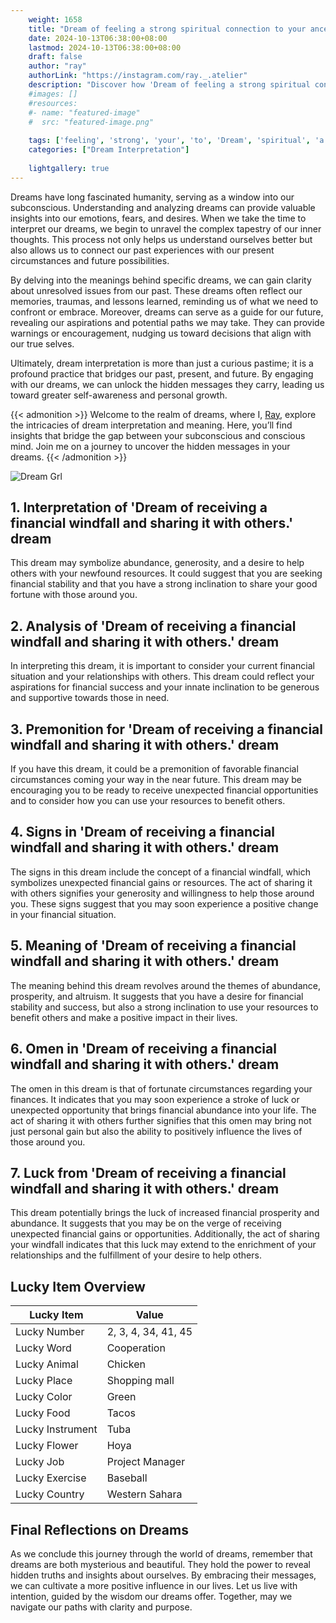 ```yaml
---
    weight: 1658
    title: "Dream of feeling a strong spiritual connection to your ancestors."  # Assuming 'title' column exists
    date: 2024-10-13T06:38:00+08:00
    lastmod: 2024-10-13T06:38:00+08:00
    draft: false
    author: "ray"
    authorLink: "https://instagram.com/ray._.atelier"
    description: "Discover how 'Dream of feeling a strong spiritual connection to your ancestors.' can interpret your future and uncover its significant meanings in your life."
    #images: []
    #resources:
    #- name: "featured-image"
    #  src: "featured-image.png"
    
    tags: ['feeling', 'strong', 'your', 'to', 'Dream', 'spiritual', 'a', 'connection', 'of', 'ancestors.']
    categories: ["Dream Interpretation"]
    
    lightgallery: true
---
```

    
Dreams have long fascinated humanity, serving as a window into our subconscious. Understanding and analyzing dreams can provide valuable insights into our emotions, fears, and desires. When we take the time to interpret our dreams, we begin to unravel the complex tapestry of our inner thoughts. This process not only helps us understand ourselves better but also allows us to connect our past experiences with our present circumstances and future possibilities.

By delving into the meanings behind specific dreams, we can gain clarity about unresolved issues from our past. These dreams often reflect our memories, traumas, and lessons learned, reminding us of what we need to confront or embrace. Moreover, dreams can serve as a guide for our future, revealing our aspirations and potential paths we may take. They can provide warnings or encouragement, nudging us toward decisions that align with our true selves.

Ultimately, dream interpretation is more than just a curious pastime; it is a profound practice that bridges our past, present, and future. By engaging with our dreams, we can unlock the hidden messages they carry, leading us toward greater self-awareness and personal growth.

{{< admonition >}}
Welcome to the realm of dreams, where I, [Ray](https://instagram.com/ray._.atelier), explore the intricacies of dream interpretation and meaning. Here, you’ll find insights that bridge the gap between your subconscious and conscious mind. Join me on a journey to uncover the hidden messages in your dreams.
{{< /admonition >}}

![Dream Grl](https://cdn.pixabay.com/photo/2017/11/02/03/35/gothic-2910057_1280.jpg "Dream Grl")

## 1. Interpretation of 'Dream of receiving a financial windfall and sharing it with others.' dream
 This dream may symbolize abundance, generosity, and a desire to help others with your newfound resources. It could suggest that you are seeking financial stability and that you have a strong inclination to share your good fortune with those around you.

## 2. Analysis of 'Dream of receiving a financial windfall and sharing it with others.' dream
 In interpreting this dream, it is important to consider your current financial situation and your relationships with others. This dream could reflect your aspirations for financial success and your innate inclination to be generous and supportive towards those in need.

## 3. Premonition for 'Dream of receiving a financial windfall and sharing it with others.' dream
 If you have this dream, it could be a premonition of favorable financial circumstances coming your way in the near future. This dream may be encouraging you to be ready to receive unexpected financial opportunities and to consider how you can use your resources to benefit others.

## 4. Signs in 'Dream of receiving a financial windfall and sharing it with others.' dream
 The signs in this dream include the concept of a financial windfall, which symbolizes unexpected financial gains or resources. The act of sharing it with others signifies your generosity and willingness to help those around you. These signs suggest that you may soon experience a positive change in your financial situation.

## 5. Meaning of 'Dream of receiving a financial windfall and sharing it with others.' dream
 The meaning behind this dream revolves around the themes of abundance, prosperity, and altruism. It suggests that you have a desire for financial stability and success, but also a strong inclination to use your resources to benefit others and make a positive impact in their lives.

## 6. Omen in 'Dream of receiving a financial windfall and sharing it with others.' dream
 The omen in this dream is that of fortunate circumstances regarding your finances. It indicates that you may soon experience a stroke of luck or unexpected opportunity that brings financial abundance into your life. The act of sharing it with others further signifies that this omen may bring not just personal gain but also the ability to positively influence the lives of those around you.

## 7. Luck from 'Dream of receiving a financial windfall and sharing it with others.' dream
 This dream potentially brings the luck of increased financial prosperity and abundance. It suggests that you may be on the verge of receiving unexpected financial gains or opportunities. Additionally, the act of sharing your windfall indicates that this luck may extend to the enrichment of your relationships and the fulfillment of your desire to help others.

## Lucky Item Overview
| Lucky Item          | Value              |
|---------------|--------------------|
| Lucky Number        | 2, 3, 4, 34, 41, 45  |
| Lucky Word          | Cooperation |
| Lucky Animal        | Chicken |
| Lucky Place         | Shopping mall     |
| Lucky Color         | Green     |
| Lucky Food          | Tacos      |
| Lucky Instrument    | Tuba |
| Lucky Flower        | Hoya    |
| Lucky Job           | Project Manager       |
| Lucky Exercise      | Baseball  |
| Lucky Country       | Western Sahara    |


##  Final Reflections on Dreams

As we conclude this journey through the world of dreams, remember that dreams are both mysterious and beautiful. They hold the power to reveal hidden truths and insights about ourselves. By embracing their messages, we can cultivate a more positive influence in our lives. Let us live with intention, guided by the wisdom our dreams offer. Together, may we navigate our paths with clarity and purpose.
